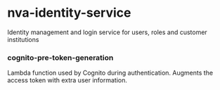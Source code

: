 # nva-identity-service
Identity management and login service for users, roles and customer institutions

### cognito-pre-token-generation
Lambda function used by Cognito during authentication. Augments the access token with extra user information.